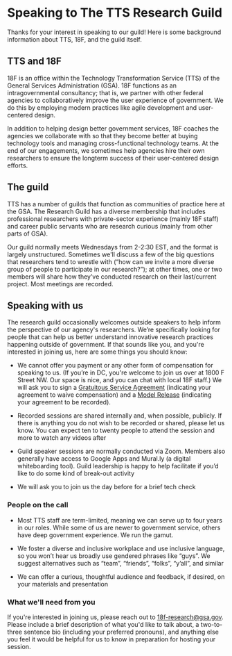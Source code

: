 # Speaking to The TTS Research Guild

Thanks for your interest in speaking to our guild! Here is some background information about TTS, 18F, and the guild itself.

## TTS and 18F

18F is an office within the Technology Transformation Service (TTS) of the General Services Administration (GSA). 18F functions as an intragovernmental consultancy; that is, we partner with other federal agencies to collaboratively improve the user experience of government. We do this by employing modern practices like agile development and user-centered design. 

In addition to helping design better government services, 18F coaches the agencies we collaborate with so that they become better at buying technology tools and managing cross-functional technology teams. At the end of our engagements, we sometimes help agencies hire their own researchers to ensure the longterm success of their user-centered design efforts.


## The guild

TTS has a number of guilds that function as communities of practice here at the GSA. The Research Guild has a diverse membership that includes professional researchers with private-sector experience (mainly 18F staff) and career public servants who are research curious (mainly from other parts of GSA).

Our guild normally meets Wednesdays from 2-2:30 EST, and the format is largely unstructured. Sometimes we'll discuss a few of the big questions that researchers tend to wrestle with (“how can we invite a more diverse group of people to participate in our research?”); at other times, one or two members will share how they’ve conducted research on their last/current project. Most meetings are recorded.


## Speaking with us

The research guild occasionally welcomes outside speakers to help inform the perspective of our agency's researchers. We’re specifically looking for people that can help us better understand innovative research practices happening outside of government. If that sounds like you, and you're interested in joining us, here are some things you should know:

- We cannot offer you payment or any other form of compensation for speaking to us. (If you’re in DC, you're welcome to join us over at 1800 F Street NW. Our space is nice, and you can chat with local 18F staff.) We will ask you to sign a [Gratuitous Service Agreement](https://github.com/18F/g-research/blob/master/gratuitous-services-agreement.md) (indicating your agreement to waive compensation) and a [Model Release](https://github.com/18F/g-research/blob/master/model-release.md) (indicating your agreement to be recorded). 

- Recorded sessions are shared internally and, when possible, publicly. If there is anything you do not wish to be recorded or shared, please let us know. You can expect ten to twenty people to attend the session and more to watch any videos after

- Guild speaker sessions are normally conducted via Zoom. Members also generally have access to Google Apps and Mural.ly (a digital whiteboarding tool). Guild leadership is happy to help facilitate if you’d like to do some kind of break-out activity

- We will ask you to join us the day before for a brief tech check


### People on the call

- Most TTS staff are term-limited, meaning we can serve up to four years in our roles. While some of us are newer to government service, others have deep government experience. We run the gamut.

- We foster a diverse and inclusive workplace and use inclusive language, so you won’t hear us broadly use gendered phrases like “guys”. We suggest alternatives such as “team”, “friends”, “folks”, “y’all”, and similar

- We can offer a curious, thoughtful audience and feedback, if desired, on your materials and presentation


### What we'll need from you

If you're interested in joining us, please reach out to 18f-research@gsa.gov. Please include a brief description of what you'd like to talk about, a two-to-three sentence bio (including your preferred pronouns), and anything else you feel it would be helpful for us to know in preparation for hosting your session.
